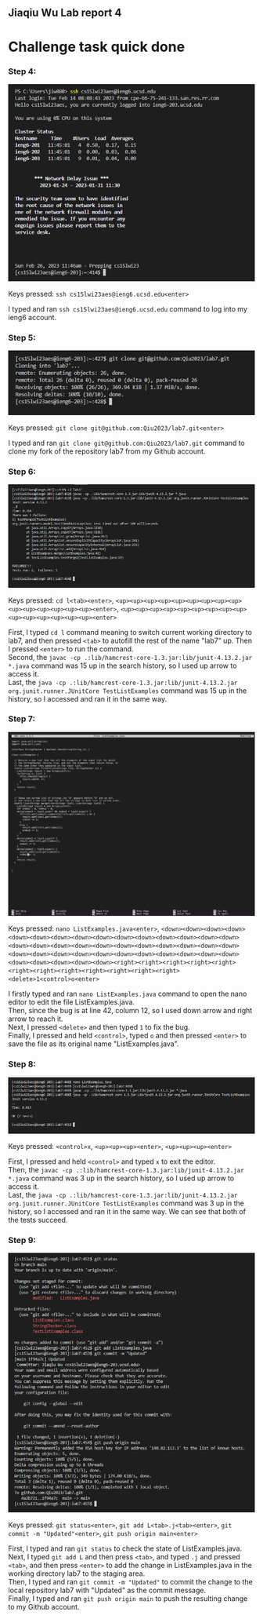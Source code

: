## Jiaqiu Wu Lab report 4
# Challenge task quick done

### Step 4:

![image](fig19.png) 

Keys pressed: `ssh cs15lwi23aes@ieng6.ucsd.edu<enter>`
  
I typed and ran `ssh cs15lwi23aes@ieng6.ucsd.edu` command to log into my ieng6 account.

### Step 5:

![image](fig20.png)

Keys pressed: `git clone git@github.com:Qiu2023/lab7.git<enter>`

I typed and ran `git clone git@github.com:Qiu2023/lab7.git` command to clone my fork of the repository lab7 from my Github account.

### Step 6:

![image](fig21.png)

Keys pressed: `cd l<tab><enter>`, `<up><up><up><up><up><up><up><up><up><up><up><up><up><up><up><enter>`, `<up><up><up><up><up><up><up><up><up><up><up><up><up><up><up><enter>`

First, I typed `cd l` command meaning to switch current working directory to lab7, and then pressed `<tab>` to autofill the rest of the name "lab7" up. Then I pressed `<enter>` to run the command. \
Second, the `javac -cp .:lib/hamcrest-core-1.3.jar:lib/junit-4.13.2.jar *.java` command was 15 up in the search history, so I used up arrow to access it. \
Last, the `java -cp .:lib/hamcrest-core-1.3.jar:lib/junit-4.13.2.jar org.junit.runner.JUnitCore TestListExamples` command was 15 up in the history, so I accessed and ran it in the same way.

### Step 7:

![image](fig22.png)

Keys pressed: `nano ListExamples.java<enter>`, `<down><down><down><down><down><down><down><down><down><down><down><down><down><down><down><down><down><down><down><down><down><down><down><down><down><down><down><down><down><down><down><down><down><down><down><down><down><down><down><down><down><down><right><right><right><right><right><right><right><right><right><right><right><right><delete>1<control>o<enter>`

I firstly typed and ran `nano ListExamples.java` command to open the nano editor to edit the file ListExamples.java. \
Then, since the bug is at line 42, column 12, so I used down arrow and right arrow to reach it. \
Next, I pressed `<delete>` and then typed `1` to fix the bug. \
Finally, I pressed and held `<control>`, typed `o` and then pressed `<enter>` to save the file as its original name "ListExamples.java".

### Step 8:

![image](fig23.png)

Keys pressed: `<control>x`, `<up><up><up><enter>`, `<up><up><up><enter>`

First, I pressed and held `<control>` and typed `x` to exit the editor. \
Then, the `javac -cp .:lib/hamcrest-core-1.3.jar:lib/junit-4.13.2.jar *.java` command was 3 up in the search history, so I used up arrow to access it. \
Last, the `java -cp .:lib/hamcrest-core-1.3.jar:lib/junit-4.13.2.jar org.junit.runner.JUnitCore TestListExamples` command was 3 up in the history, so I accessed and ran it in the same way. We can see that both of the tests succeed.

### Step 9:

![image](fig24.png)

Keys pressed: `git status<enter>`, `git add L<tab>.j<tab><enter>`, `git commit -m "Updated"<enter>`, `git push origin main<enter>`

First, I typed and ran `git status` to check the state of ListExamples.java. \
Next, I typed `git add L` and then press `<tab>`, and typed `.j` and pressed `<tab>`, and then press `<enter>` to add the change in ListExamples.java in the working directory lab7 to the staging area. \
Then, I typed and ran `git commit -m "Updated"` to commit the change to the local repository lab7 with "Updated" as the commit message. \
Finally, I typed and ran `git push origin main` to push the resulting change to my Github account.
